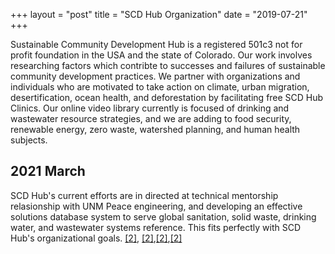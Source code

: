 +++
layout = "post"
title = "SCD Hub Organization"
date = "2019-07-21"
+++


Sustainable Community Development Hub is a registered 501c3 not for profit foundation in the USA and the state of Colorado.  Our work involves researching factors which contribte to successes and failures of sustainable community development practices.  We partner with organizations and individuals who are motivated to take action on climate, urban migration, desertification, ocean health, and deforestation by facilitating free SCD Hub Clinics.  Our online video library currently is focused of drinking and wastewater resource strategies, and we are adding to food security, renewable energy, zero waste, watershed planning, and human health subjects.


## 2021 March
SCD Hub's current efforts are in directed at technical mentorship relasionship with UNM Peace engineering, and developing an effective solutions database system to serve global sanitation, solid waste, drinking water, and wastewater systems reference. This fits perfectly with SCD Hub's organizational goals.
 <a href="https://netlify.com">[2]</a>, <a href="https://github.com">[2]</a>,<a href="https://gitlab.com">[2]</a>,<a href="https://gitlab.com">[2]</a>
